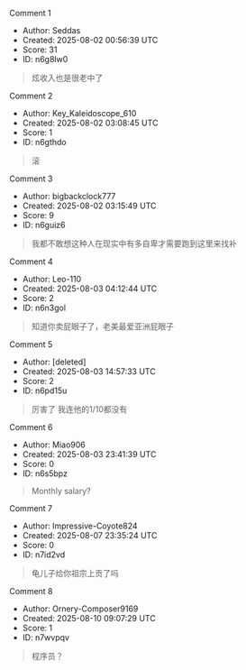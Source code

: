 Comment 1

- Author: Seddas
- Created: 2025-08-02 00:56:39 UTC
- Score: 31
- ID: n6g8lw0

> 炫收入也是很老中了

Comment 2

- Author: Key_Kaleidoscope_610
- Created: 2025-08-02 03:08:45 UTC
- Score: 1
- ID: n6gthdo

> 滚

Comment 3

- Author: bigbackclock777
- Created: 2025-08-02 03:15:49 UTC
- Score: 9
- ID: n6guiz6

> 我都不敢想这种人在现实中有多自卑才需要跑到这里来找补

Comment 4

- Author: Leo-110
- Created: 2025-08-03 04:12:44 UTC
- Score: 2
- ID: n6n3gol

> 知道你卖屁眼子了，老美最爱亚洲屁眼子

Comment 5

- Author: [deleted]
- Created: 2025-08-03 14:57:33 UTC
- Score: 2
- ID: n6pd15u

> 厉害了 我连他的1/10都没有

Comment 6

- Author: Miao906
- Created: 2025-08-03 23:41:39 UTC
- Score: 0
- ID: n6s5bpz

> Monthly salary?

Comment 7

- Author: Impressive-Coyote824
- Created: 2025-08-07 23:35:24 UTC
- Score: 0
- ID: n7id2vd

> 龟儿子给你祖宗上贡了吗

Comment 8

- Author: Ornery-Composer9169
- Created: 2025-08-10 09:07:29 UTC
- Score: 1
- ID: n7wvpqv

> 程序员？
